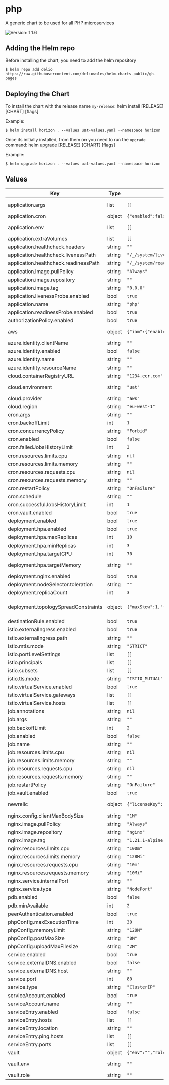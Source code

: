 # php

A generic chart to be used for all PHP microservices

![Version: 1.1.6](https://img.shields.io/badge/Version-1.1.6-informational?style=flat-square)

## Adding the Helm repo

Before installing the chart, you need to add the helm repository

```
$ helm repo add delio https://raw.githubusercontent.com/deliowales/helm-charts-public/gh-pages
```

## Deploying the Chart

To install the chart with the release name `my-release`:
helm install [RELEASE] [CHART] [flags]

Example:
```
$ helm install horizon . --values uat-values.yaml --namespace horizon
```

Once its initially installed, from them on you need to run the `upgrade` command:
helm upgrade [RELEASE] [CHART] [flags]

Example:
```
$ helm upgrade horizon . --values uat-values.yaml --namespace horizon
```

## Values

| Key | Type | Default | Description |
|-----|------|---------|-------------|
| application.args | list | `[]` | Any args that need to be supplied to the `ENTRYPOINT` command. |
| application.cron | object | `{"enabled":false,"phpConfig":{"maxExecutionTime":30}}` | Enable CRON. This is only to be used with `Horizon` |
| application.env | list | `[]` | Application environment variables. Currently, most of these should be stored in Vault and defined in Terragrunt. |
| application.extraVolumes | list | `[]` |  |
| application.healthcheck.headers | string | `""` |  |
| application.healthcheck.livenessPath | string | `"/_/system/liveness"` |  |
| application.healthcheck.readinessPath | string | `"/_/system/readiness"` |  |
| application.image.pullPolicy | string | `"Always"` |  |
| application.image.repository | string | `""` | Name of the ECR/ACR repository |
| application.image.tag | string | `"0.0.0"` | Image tag to be pulled |
| application.livenessProbe.enabled | bool | `true` |  |
| application.name | string | `"php"` | Name of the application e.g. Deals |
| application.readinessProbe.enabled | bool | `true` |  |
| authorizationPolicy.enabled | bool | `true` |  |
| aws | object | `{"iam":{"enabled":false,"role":"","rolePrefix":""}}` | IAM Role to allow the application access to AWS resources (e.g. S3, SQS, Lambda) if needed. |
| azure.identity.clientName | string | `""` |  |
| azure.identity.enabled | bool | `false` |  |
| azure.identity.name | string | `""` |  |
| azure.identity.resourceName | string | `""` |  |
| cloud.containerRegistryURL | string | `"1234.ecr.com"` | **Required**: URL for the Container Registry |
| cloud.environment | string | `"uat"` | **Required**: Cloud Environment. `staging-demo` (aws only), `demo`, `staging-production` (azure only) or `production`. |
| cloud.provider | string | `"aws"` | **Required**: Cloud Provider. Either `AWS` or `Azure` |
| cloud.region | string | `"eu-west-1"` | Cloud Region. Only needed for AWS |
| cron.args | string | `""` |  |
| cron.backoffLimit | int | `1` |  |
| cron.concurrencyPolicy | string | `"Forbid"` |  |
| cron.enabled | bool | `false` |  |
| cron.failedJobsHistoryLimit | int | `3` |  |
| cron.resources.limits.cpu | string | `nil` |  |
| cron.resources.limits.memory | string | `""` |  |
| cron.resources.requests.cpu | string | `nil` |  |
| cron.resources.requests.memory | string | `""` |  |
| cron.restartPolicy | string | `"OnFailure"` |  |
| cron.schedule | string | `""` |  |
| cron.successfulJobsHistoryLimit | int | `1` |  |
| cron.vault.enabled | bool | `true` |  |
| deployment.enabled | bool | `true` |  |
| deployment.hpa.enabled | bool | `true` |  |
| deployment.hpa.maxReplicas | int | `10` | Maximum number of replica pods |
| deployment.hpa.minReplicas | int | `3` | Minimum number of replica pods |
| deployment.hpa.targetCPU | int | `70` | Target CPU usage (%) |
| deployment.hpa.targetMemory | string | `""` | Target Memory usage (Mi). Default is `(request+limit) / 2`. Feel free to overwrite that here if necessary. |
| deployment.nginx.enabled | bool | `true` |  |
| deployment.nodeSelector.toleration | string | `""` |  |
| deployment.replicaCount | int | `3` | Replica count not considering the HPA |
| deployment.topologySpreadConstraints | object | `{"maxSkew":1,"topologyKey":"topology.kubernetes.io/zone","whenUnsatisfiable":"ScheduleAnyway"}` | Configure Topology Spread Constrains. # Ref: https://kubernetes.io/docs/concepts/workloads/pods/pod-topology-spread-constraints |
| destinationRule.enabled | bool | `true` |  |
| istio.externalIngress.enabled | bool | `true` |  |
| istio.externalIngress.path | string | `""` |  |
| istio.mtls.mode | string | `"STRICT"` |  |
| istio.portLevelSettings | list | `[]` |  |
| istio.principals | list | `[]` |  |
| istio.subsets | list | `[]` |  |
| istio.tls.mode | string | `"ISTIO_MUTUAL"` |  |
| istio.virtualService.enabled | bool | `true` |  |
| istio.virtualService.gateways | list | `[]` |  |
| istio.virtualService.hosts | list | `[]` |  |
| job.annotations | string | `nil` |  |
| job.args | string | `""` |  |
| job.backoffLimit | int | `2` |  |
| job.enabled | bool | `false` |  |
| job.name | string | `""` |  |
| job.resources.limits.cpu | string | `nil` |  |
| job.resources.limits.memory | string | `""` |  |
| job.resources.requests.cpu | string | `nil` |  |
| job.resources.requests.memory | string | `""` |  |
| job.restartPolicy | string | `"OnFailure"` |  |
| job.vault.enabled | bool | `true` |  |
| newrelic | object | `{"licenseKey":""}` | The license key for New Relic. Only needed for FluentBit containers which are only used by PHP services. |
| nginx.config.clientMaxBodySize | string | `"1M"` |  |
| nginx.image.pullPolicy | string | `"Always"` |  |
| nginx.image.repository | string | `"nginx"` |  |
| nginx.image.tag | string | `"1.21.1-alpine-unprivileged"` |  |
| nginx.resources.limits.cpu | string | `"100m"` |  |
| nginx.resources.limits.memory | string | `"128Mi"` |  |
| nginx.resources.requests.cpu | string | `"10m"` |  |
| nginx.resources.requests.memory | string | `"10Mi"` |  |
| nginx.service.internalPort | string | `""` | Port that nginx is listening on |
| nginx.service.type | string | `"NodePort"` |  |
| pdb.enabled | bool | `false` |  |
| pdb.minAvailable | int | `2` |  |
| peerAuthentication.enabled | bool | `true` |  |
| phpConfig.maxExecutionTime | int | `30` |  |
| phpConfig.memoryLimit | string | `"128M"` |  |
| phpConfig.postMaxSize | string | `"8M"` |  |
| phpConfig.uploadMaxFilesize | string | `"2M"` |  |
| service.enabled | bool | `true` |  |
| service.externalDNS.enabled | bool | `false` |  |
| service.externalDNS.host | string | `""` |  |
| service.port | int | `80` |  |
| service.type | string | `"ClusterIP"` |  |
| serviceAccount.enabled | bool | `true` |  |
| serviceAccount.name | string | `""` | Leave blank to default to the application name |
| serviceEntry.enabled | bool | `false` |  |
| serviceEntry.hosts | list | `[]` |  |
| serviceEntry.location | string | `""` |  |
| serviceEntry.ping.hosts | list | `[]` |  |
| serviceEntry.ports | list | `[]` |  |
| vault | object | `{"env":"","role":""}` | Vault configuration |
| vault.env | string | `""` | Environment of the vault. Format: `<< env >>/<< vault name >> |
| vault.role | string | `""` | Role name |

